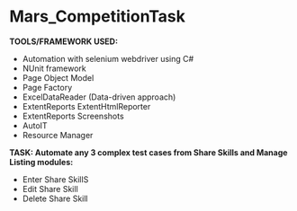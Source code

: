 # Mars_CompetitionTask
**TOOLS/FRAMEWORK USED:**
- Automation with selenium webdriver using C#
- NUnit framework
- Page Object Model
- Page Factory
- ExcelDataReader (Data-driven approach)
- ExtentReports ExtentHtmlReporter
- ExtentReports Screenshots
- AutoIT
- Resource Manager

**TASK: Automate any 3 complex test cases from Share Skills and Manage Listing modules:**
- Enter Share SkillS
- Edit Share Skill
- Delete Share Skill
